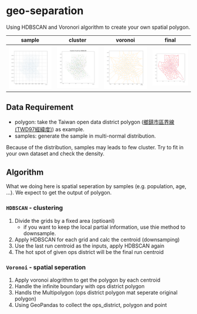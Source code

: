 # geo-separation

Using HDBSCAN and Voronori algorithm to create your own spatial polygon.

| sample | cluster | voronoi | final |
| --- | --- | --- | --- |
| ![fig_sample](./demo/臺北市_大安區_sample.png) | ![fig_cluster](./demo/臺北市_大安區_hdbscan.png) | ![fig_voronoi](./demo/臺北市_大安區_voronoi.png) | ![fig_final](./demo/臺北市_大安區_final.png) |

## Data Requirement

- polygon:  take the Taiwan open data district polygon ([鄉鎮市區界線(TWD97經緯度)](https://data.gov.tw/dataset/7441)) as example. 
- samples:  generate the sample in multi-normal distribution.

Because of the distribution, samples may leads to few cluster. Try to fit in your own dataset and check the density.

## Algorithm

What we doing here is spatial seperation by samples (e.g. population, age, ...). We expect to get the output of polygon.

### `HDBSCAN` - clustering

1. Divide the grids by a fixed area (optioanl)
    - if you want to keep the local partial information, use thie method to downsample.
2. Apply HDBSCAN for each grid and calc the centroid (downsamping)
3. Use the last run centroid as the inputs, apply HDBSCAN again
4. The hot spot of given ops district will be the final run centroid

### `Voronoi` - spatial seperation

1. Apply voronoi alogrithm to get the polygon by each centroid
2. Handle the infinite boundary with ops district polygon
3. Handls the Multipolygon (ops district polygon mat seperate original polygon)
4. Using GeoPandas to collect the ops_district, polygon and point
